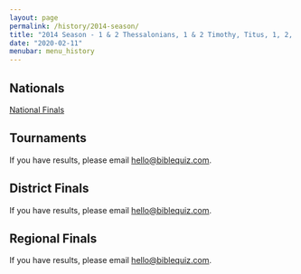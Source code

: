 ```yaml
---
layout: page
permalink: /history/2014-season/
title: "2014 Season - 1 & 2 Thessalonians, 1 & 2 Timothy, Titus, 1, 2, & 3 John"
date: "2020-02-11"
menubar: menu_history
---
```


## Nationals

<a href="{% link _pages/history/2014/2014-nationals.md %}" class="button is-primary">National Finals</a>

## Tournaments
If you have results, please email [hello@biblequiz.com](mailto:hello@biblequiz.com).

## District Finals
If you have results, please email [hello@biblequiz.com](mailto:hello@biblequiz.com).

## Regional Finals
If you have results, please email [hello@biblequiz.com](mailto:hello@biblequiz.com).
